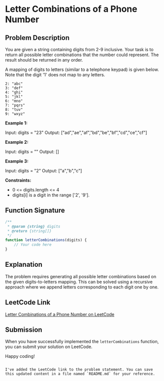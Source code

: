 
# Letter Combinations of a Phone Number

## Problem Description

You are given a string containing digits from 2-9 inclusive. Your task is to return all possible letter combinations that the number could represent. The result should be returned in any order.

A mapping of digits to letters (similar to a telephone keypad) is given below. Note that the digit '1' does not map to any letters.

```
2: "abc"
3: "def"
4: "ghi"
5: "jkl"
6: "mno"
7: "pqrs"
8: "tuv"
9: "wxyz"
```

**Example 1:**

Input: digits = "23"
Output: ["ad","ae","af","bd","be","bf","cd","ce","cf"]

**Example 2:**

Input: digits = ""
Output: []

**Example 3:**

Input: digits = "2"
Output: ["a","b","c"]

**Constraints:**

- 0 <= digits.length <= 4
- digits[i] is a digit in the range ['2', '9'].

## Function Signature

```javascript
/**
 * @param {string} digits
 * @return {string[]}
 */
function letterCombinations(digits) {
    // Your code here
}
```

## Explanation

The problem requires generating all possible letter combinations based on the given digits-to-letters mapping. This can be solved using a recursive approach where we append letters corresponding to each digit one by one.

## LeetCode Link

[Letter Combinations of a Phone Number on LeetCode](https://leetcode.com/problems/letter-combinations-of-a-phone-number/)

## Submission

When you have successfully implemented the `letterCombinations` function, you can submit your solution on LeetCode.

Happy coding!
```

I've added the LeetCode link to the problem statement. You can save this updated content in a file named `README.md` for your reference.